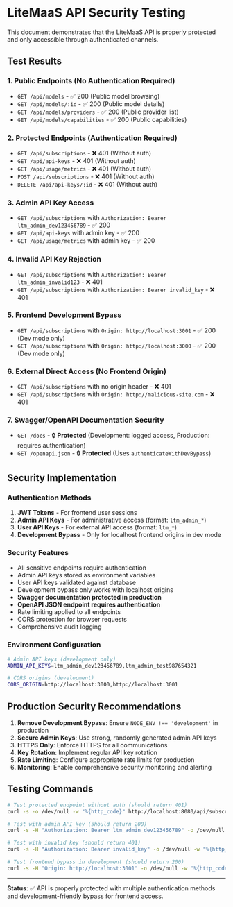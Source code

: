 # LiteMaaS API Security Testing

This document demonstrates that the LiteMaaS API is properly protected and only accessible through authenticated channels.

## Test Results

### 1. Public Endpoints (No Authentication Required)

- `GET /api/models` - ✅ 200 (Public model browsing)
- `GET /api/models/:id` - ✅ 200 (Public model details)
- `GET /api/models/providers` - ✅ 200 (Public provider list)
- `GET /api/models/capabilities` - ✅ 200 (Public capabilities)

### 2. Protected Endpoints (Authentication Required)

- `GET /api/subscriptions` - ❌ 401 (Without auth)
- `GET /api/api-keys` - ❌ 401 (Without auth)
- `GET /api/usage/metrics` - ❌ 401 (Without auth)
- `POST /api/subscriptions` - ❌ 401 (Without auth)
- `DELETE /api/api-keys/:id` - ❌ 401 (Without auth)

### 3. Admin API Key Access

- `GET /api/subscriptions` with `Authorization: Bearer ltm_admin_dev123456789` - ✅ 200
- `GET /api/api-keys` with admin key - ✅ 200
- `GET /api/usage/metrics` with admin key - ✅ 200

### 4. Invalid API Key Rejection

- `GET /api/subscriptions` with `Authorization: Bearer ltm_admin_invalid123` - ❌ 401
- `GET /api/subscriptions` with `Authorization: Bearer invalid_key` - ❌ 401

### 5. Frontend Development Bypass

- `GET /api/subscriptions` with `Origin: http://localhost:3001` - ✅ 200 (Dev mode only)
- `GET /api/subscriptions` with `Origin: http://localhost:3000` - ✅ 200 (Dev mode only)

### 6. External Direct Access (No Frontend Origin)

- `GET /api/subscriptions` with no origin header - ❌ 401
- `GET /api/subscriptions` with `Origin: http://malicious-site.com` - ❌ 401

### 7. Swagger/OpenAPI Documentation Security

- `GET /docs` - 🔒 **Protected** (Development: logged access, Production: requires authentication)
- `GET /openapi.json` - 🔒 **Protected** (Uses `authenticateWithDevBypass`)

## Security Implementation

### Authentication Methods

1. **JWT Tokens** - For frontend user sessions
2. **Admin API Keys** - For administrative access (format: `ltm_admin_*`)
3. **User API Keys** - For external API access (format: `ltm_*`)
4. **Development Bypass** - Only for localhost frontend origins in dev mode

### Security Features

- All sensitive endpoints require authentication
- Admin API keys stored as environment variables
- User API keys validated against database
- Development bypass only works with localhost origins
- **Swagger documentation protected in production**
- **OpenAPI JSON endpoint requires authentication**
- Rate limiting applied to all endpoints
- CORS protection for browser requests
- Comprehensive audit logging

### Environment Configuration

```bash
# Admin API keys (development only)
ADMIN_API_KEYS=ltm_admin_dev123456789,ltm_admin_test987654321

# CORS origins (development)
CORS_ORIGIN=http://localhost:3000,http://localhost:3001
```

## Production Security Recommendations

1. **Remove Development Bypass**: Ensure `NODE_ENV !== 'development'` in production
2. **Secure Admin Keys**: Use strong, randomly generated admin API keys
3. **HTTPS Only**: Enforce HTTPS for all communications
4. **Key Rotation**: Implement regular API key rotation
5. **Rate Limiting**: Configure appropriate rate limits for production
6. **Monitoring**: Enable comprehensive security monitoring and alerting

## Testing Commands

```bash
# Test protected endpoint without auth (should return 401)
curl -s -o /dev/null -w "%{http_code}" http://localhost:8080/api/subscriptions

# Test with admin API key (should return 200)
curl -s -H "Authorization: Bearer ltm_admin_dev123456789" -o /dev/null -w "%{http_code}" http://localhost:8080/api/subscriptions

# Test with invalid key (should return 401)
curl -s -H "Authorization: Bearer invalid_key" -o /dev/null -w "%{http_code}" http://localhost:8080/api/subscriptions

# Test frontend bypass in development (should return 200)
curl -s -H "Origin: http://localhost:3001" -o /dev/null -w "%{http_code}" http://localhost:8080/api/subscriptions
```

---

**Status**: ✅ API is properly protected with multiple authentication methods and development-friendly bypass for frontend access.
